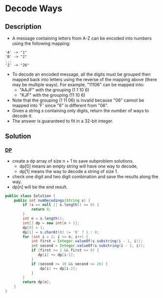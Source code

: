 # Decode Ways

## Description

* A message containing letters from A-Z can be encoded into numbers using the following mapping:

```
'A' -> "1"
'B' -> "2"
...
'Z' -> "26"
```
* To decode an encoded message, all the digits must be grouped then mapped back into letters using the reverse of the mapping above (there may be multiple ways). For example, "11106" can be mapped into:
  * "AAJF" with the grouping (1 1 10 6)
  * "KJF" with the grouping (11 10 6)
* Note that the grouping (1 11 06) is invalid because "06" cannot be mapped into 'F' since "6" is different from "06".
* Given a string s containing only digits, return the number of ways to decode it.
* The answer is guaranteed to fit in a 32-bit integer.

## Solution

### [DP](https://leetcode.com/problems/decode-ways/discuss/30358/Java-clean-DP-solution-with-explanation)

* create a dp array of size n + 1 to save subproblem solutions. 
  * dp[0] means an empty string will have one way to decode, 
  * dp[1] means the way to decode a string of size 1. 
* check one digit and two digit combination and save the results along the way. 
* dp[n] will be the end result.

```Java
public class Solution {
    public int numDecodings(String s) {
        if (s == null || s.length() == 0) {
            return 0;
        }
        int n = s.length();
        int[] dp = new int[n + 1];
        dp[0] = 1;
        dp[1] = s.charAt(0) != '0' ? 1 : 0;
        for (int i = 2; i <= n; i++) {
            int first = Integer.valueOf(s.substring(i - 1, i));
            int second = Integer.valueOf(s.substring(i - 2, i));
            if (first >= 1 && first <= 9) {
               dp[i] += dp[i-1];  
            }
            if (second >= 10 && second <= 26) {
                dp[i] += dp[i-2];
            }
        }
        return dp[n];
    }
}
```
